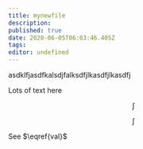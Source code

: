```yaml
---
title: mynewfile
description: 
published: true
date: 2020-06-05T06:03:46.405Z
tags: 
editor: undefined
---
```


asdklfjasdfkalsdjfalksdfjlkasdfjlkasdfj




Lots of text here



$$
\int \tag{test}
$$

$$
\int \label{val}
$$

See $\eqref{val}$ 